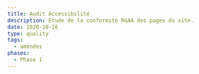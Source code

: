 ```yaml
---
title: Audit Accessibilité
description: Etude de la conformité RGAA des pages du site.
date: 2020-10-16
type: quality
tags:
  - amendes
phases:
  - Phase 1
---
```

